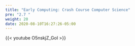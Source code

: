 ```yaml
---
title: "Early Computing: Crash Course Computer Science"
pre: "2.7 "
weight: 20
date: 2020-08-10T16:27:26-05:00
---
```


{{< youtube O5nskjZ_GoI >}}

